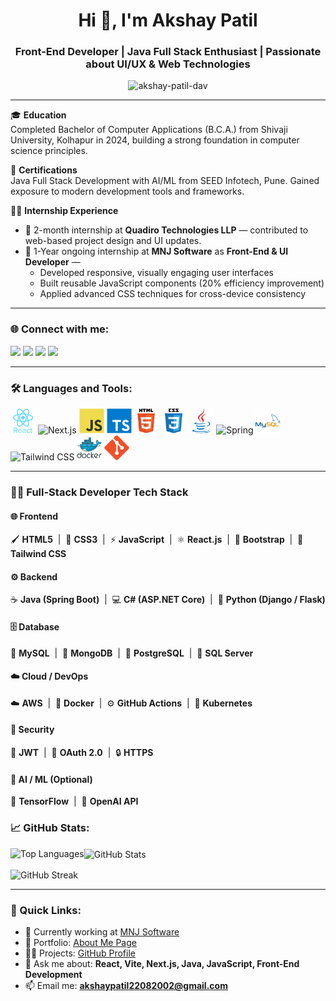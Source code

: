 <h1 align="center">Hi 👋, I'm Akshay Patil</h1>
<h3 align="center">
  Front-End Developer | Java Full Stack Enthusiast | Passionate about UI/UX & Web Technologies
</h3>

<p align="center">
  <img src="https://komarev.com/ghpvc/?username=akshay-patil-dav&label=Profile%20views&color=0e75b6&style=flat" alt="akshay-patil-dav" />
</p>

---

🎓 **Education**  
Completed Bachelor of Computer Applications (B.C.A.) from Shivaji University, Kolhapur in 2024, building a strong foundation in computer science principles.

📜 **Certifications**  
Java Full Stack Development with AI/ML from SEED Infotech, Pune. Gained exposure to modern development tools and frameworks.

🧑‍💻 **Internship Experience**  
- 💼 2-month internship at **Quadiro Technologies LLP** — contributed to web-based project design and UI updates.  
- 💼 1-Year ongoing internship at **MNJ Software** as **Front-End & UI Developer** —  
  - Developed responsive, visually engaging user interfaces  
  - Built reusable JavaScript components (20% efficiency improvement)  
  - Applied advanced CSS techniques for cross-device consistency

---

### 🌐 Connect with me:
<p align="left">
  <a href="https://twitter.com/akshay07695" target="blank"><img src="https://raw.githubusercontent.com/rahuldkjain/github-profile-readme-generator/master/src/images/icons/Social/twitter.svg" width="30" /></a>
  <a href="https://linkedin.com/in/akshay-patil-ui-dev" target="blank"><img src="https://raw.githubusercontent.com/rahuldkjain/github-profile-readme-generator/master/src/images/icons/Social/linked-in-alt.svg" width="30" /></a>
  <a href="https://www.leetcode.com/akshay07695" target="blank"><img src="https://raw.githubusercontent.com/rahuldkjain/github-profile-readme-generator/master/src/images/icons/Social/leet-code.svg" width="30" /></a>
  <a href="https://auth.geeksforgeeks.org/user/akshaypatiq7px" target="blank"><img src="https://raw.githubusercontent.com/rahuldkjain/github-profile-readme-generator/master/src/images/icons/Social/geeks-for-geeks.svg" width="30" /></a>
</p>

---

### 🛠️ Languages and Tools:
<p>
  <!-- Add/remove icons as needed -->
  <img src="https://raw.githubusercontent.com/devicons/devicon/master/icons/react/react-original-wordmark.svg" alt="React" width="40" />
  <img src="https://cdn.worldvectorlogo.com/logos/nextjs-2.svg" alt="Next.js" width="40" />
  <img src="https://raw.githubusercontent.com/devicons/devicon/master/icons/javascript/javascript-original.svg" alt="JavaScript" width="40" />
  <img src="https://raw.githubusercontent.com/devicons/devicon/master/icons/typescript/typescript-original.svg" alt="TypeScript" width="40" />
  <img src="https://raw.githubusercontent.com/devicons/devicon/master/icons/html5/html5-original-wordmark.svg" alt="HTML5" width="40" />
  <img src="https://raw.githubusercontent.com/devicons/devicon/master/icons/css3/css3-original-wordmark.svg" alt="CSS3" width="40" />
  <img src="https://raw.githubusercontent.com/devicons/devicon/master/icons/java/java-original.svg" alt="Java" width="40" />
  <img src="https://www.vectorlogo.zone/logos/springio/springio-icon.svg" alt="Spring" width="40" />
  <img src="https://raw.githubusercontent.com/devicons/devicon/master/icons/mysql/mysql-original-wordmark.svg" alt="MySQL" width="40" />
  <img src="https://www.vectorlogo.zone/logos/tailwindcss/tailwindcss-icon.svg" alt="Tailwind CSS" width="40" />
  <img src="https://raw.githubusercontent.com/devicons/devicon/master/icons/docker/docker-original-wordmark.svg" alt="Docker" width="40" />
  <img src="https://raw.githubusercontent.com/devicons/devicon/master/icons/git/git-original.svg" alt="Git" width="40" />
</p>

---


### 🧑‍💻 Full-Stack Developer Tech Stack

#### 🌐 Frontend  
🖌️ **HTML5** &nbsp;|&nbsp; 🎨 **CSS3** &nbsp;|&nbsp; ⚡ **JavaScript** &nbsp;|&nbsp; ⚛️ **React.js** &nbsp;|&nbsp; 🎯 **Bootstrap** &nbsp;|&nbsp; 💠 **Tailwind CSS**

#### ⚙️ Backend  
☕ **Java (Spring Boot)** &nbsp;|&nbsp; 💻 **C# (ASP.NET Core)** &nbsp;|&nbsp; 🐍 **Python (Django / Flask)**

#### 🗄️ Database  
🐬 **MySQL** &nbsp;|&nbsp; 🍃 **MongoDB** &nbsp;|&nbsp; 🧩 **PostgreSQL** &nbsp;|&nbsp; 🧱 **SQL Server**

#### ☁️ Cloud / DevOps  
☁️ **AWS** &nbsp;|&nbsp; 🐳 **Docker** &nbsp;|&nbsp; ⚙️ **GitHub Actions** &nbsp;|&nbsp; 🧭 **Kubernetes**

#### 🔐 Security  
🔑 **JWT** &nbsp;|&nbsp; 🧱 **OAuth 2.0** &nbsp;|&nbsp; 🔒 **HTTPS**

#### 🧠 AI / ML (Optional)  
🧬 **TensorFlow** &nbsp;|&nbsp; 🤖 **OpenAI API**


### 📈 GitHub Stats:
<p>
  <img align="left" src="https://github-readme-stats.vercel.app/api/top-langs?username=akshay-patil-dav&show_icons=true&locale=en&layout=compact" alt="Top Languages" />
</p>

<p>
  <img align="center" src="https://github-readme-stats.vercel.app/api?username=akshay-patil-dav&show_icons=true&locale=en" alt="GitHub Stats" />
</p>

<p>
  <img align="center" src="https://github-readme-streak-stats.herokuapp.com/?user=akshay-patil-dav" alt="GitHub Streak" />
</p>

---

### 🔗 Quick Links:
- 🔭 Currently working at [MNJ Software](https://www.mnjsoftware.com/)
- 💼 Portfolio: [About Me Page](https://akshay-patil-dav.github.io/About_page/)
- 👨‍💻 Projects: [GitHub Profile](https://github.com/Akshay-patil-dav)
- 💬 Ask me about: **React, Vite, Next.js, Java, JavaScript, Front-End Development**
- 📫 Email me: **akshaypatil22082002@gmail.com**
